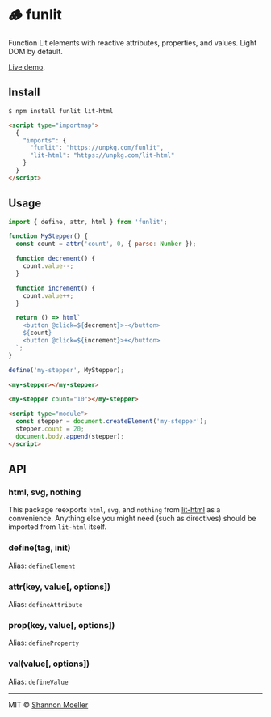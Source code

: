 # 🪵 funlit

Function Lit elements with reactive attributes, properties, and values. Light DOM by default.

[Live demo](https://shannonmoeller.github.io/funlit).

## Install

```
$ npm install funlit lit-html
```

```html
<script type="importmap">
  {
    "imports": {
      "funlit": "https://unpkg.com/funlit",
      "lit-html": "https://unpkg.com/lit-html"
    }
  }
</script>
```

## Usage

```js
import { define, attr, html } from 'funlit';

function MyStepper() {
  const count = attr('count', 0, { parse: Number });

  function decrement() {
    count.value--;
  }

  function increment() {
    count.value++;
  }

  return () => html`
    <button @click=${decrement}>-</button>
    ${count}
    <button @click=${increment}>+</button>
  `;
}

define('my-stepper', MyStepper);
```

```html
<my-stepper></my-stepper>

<my-stepper count="10"></my-stepper>

<script type="module">
  const stepper = document.createElement('my-stepper');
  stepper.count = 20;
  document.body.append(stepper);
</script>
```

## API

### html, svg, nothing

This package reexports `html`, `svg`, and `nothing` from [lit-html](https://npm.im/lit-html) as a convenience. Anything else you might need (such as directives) should be imported from `lit-html` itself.

### define(tag, init)

Alias: `defineElement`

### attr(key, value[, options])

Alias: `defineAttribute`

### prop(key, value[, options])

Alias: `defineProperty`

### val(value[, options])

Alias: `defineValue`

----

MIT © [Shannon Moeller](http://shannonmoeller.com)
